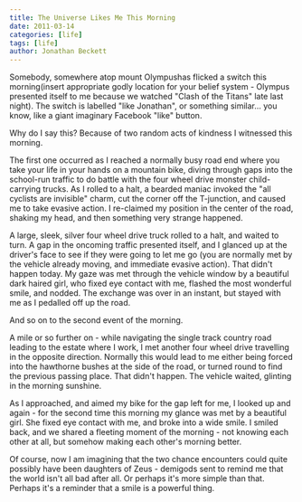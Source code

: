 ```yaml
---
title: The Universe Likes Me This Morning
date: 2011-03-14
categories: [life]
tags: [life]
author: Jonathan Beckett
---
```


Somebody, somewhere atop mount Olympushas flicked a switch this morning(insert appropriate godly location for your belief system - Olympus presented itself to me because we watched "Clash of the Titans" late last night). The switch is labelled "like Jonathan", or something similar... you know, like a giant imaginary Facebook "like" button.

Why do I say this? Because of two random acts of kindness I witnessed this morning.

The first one occurred as I reached a normally busy road end where you take your life in your hands on a mountain bike, diving through gaps into the school-run traffic to do battle with the four wheel drive monster child-carrying trucks. As I rolled to a halt, a bearded maniac invoked the "all cyclists are invisible" charm, cut the corner off the T-junction, and caused me to take evasive action. I re-claimed my position in the center of the road, shaking my head, and then something very strange happened.

A large, sleek, silver four wheel drive truck rolled to a halt, and waited to turn. A gap in the oncoming traffic presented itself, and I glanced up at the driver's face to see if they were going to let me go (you are normally met by the vehicle already moving, and immediate evasive action). That didn't happen today. My gaze was met through the vehicle window by a beautiful dark haired girl, who fixed eye contact with me, flashed the most wonderful smile, and nodded. The exchange was over in an instant, but stayed with me as I pedalled off up the road.

And so on to the second event of the morning.

A mile or so further on - while navigating the single track country road leading to the estate where I work, I met another four wheel drive travelling in the opposite direction. Normally this would lead to me either being forced into the hawthorne bushes at the side of the road, or turned round to find the previous passing place. That didn't happen. The vehicle waited, glinting in the morning sunshine.

As I approached, and aimed my bike for the gap left for me, I looked up and again - for the second time this morning my glance was met by a beautiful girl. She fixed eye contact with me, and broke into a wide smile. I smiled back, and we shared a fleeting moment of the morning - not knowing each other at all, but somehow making each other's morning better.

Of course, now I am imagining that the two chance encounters could quite possibly have been daughters of Zeus - demigods sent to remind me that the world isn't all bad after all. Or perhaps it's more simple than that. Perhaps it's a reminder that a smile is a powerful thing.